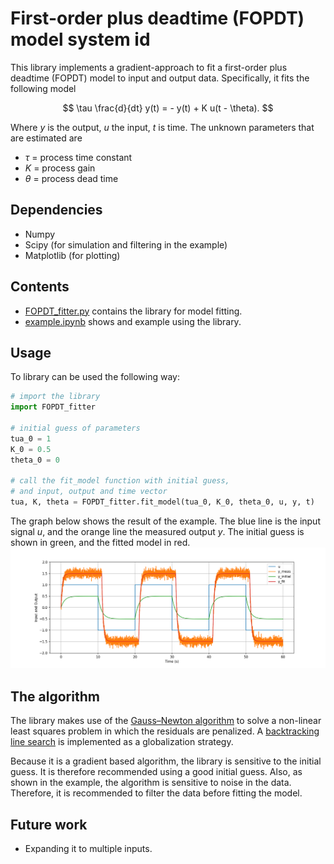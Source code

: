# First-order plus deadtime (FOPDT) model system id

This library implements a gradient-approach to fit a first-order plus deadtime (FOPDT) model to input and output data. Specifically, it fits the following model

$$
\tau \frac{d}{dt} y(t) =  - y(t) + K u(t - \theta).
$$

Where $y$ is the output, $u$ the input, $t$ is time. The unknown parameters that are estimated are
- $\tau$ = process time constant
- $K$ = process gain
- $\theta$ = process dead time

## Dependencies
- Numpy
- Scipy (for simulation and filtering in the example)
- Matplotlib (for plotting)

## Contents
- [FOPDT_fitter.py](FOPDT_fitter.py) contains the library for model fitting.
- [example.ipynb](example.ipynb) shows and example using the library.

## Usage
To library can be used the following way:

```python
# import the library
import FOPDT_fitter

# initial guess of parameters
tua_0 = 1
K_0 = 0.5
theta_0 = 0

# call the fit_model function with initial guess, 
# and input, output and time vector
tua, K, theta = FOPDT_fitter.fit_model(tua_0, K_0, theta_0, u, y, t)
```

The graph below shows the result of the example. The blue line is the input signal $u$, and the orange line the measured output $y$. The initial guess is shown in green, and the fitted model in red.
![alt text](example.png)

## The algorithm
The library makes use of the [Gauss–Newton algorithm](https://en.wikipedia.org/wiki/Gauss%E2%80%93Newton_algorithm) to solve a non-linear least squares problem in which the residuals are penalized. A [backtracking line search](https://en.wikipedia.org/wiki/Backtracking_line_search) is implemented as a globalization strategy.

Because it is a gradient based algorithm, the library is sensitive to the initial guess. It is therefore recommended using a good initial guess. Also, as shown in the example, the algorithm is sensitive to noise in the data. Therefore, it is recommended to filter the data before fitting the model.

## Future work
- Expanding it to multiple inputs.